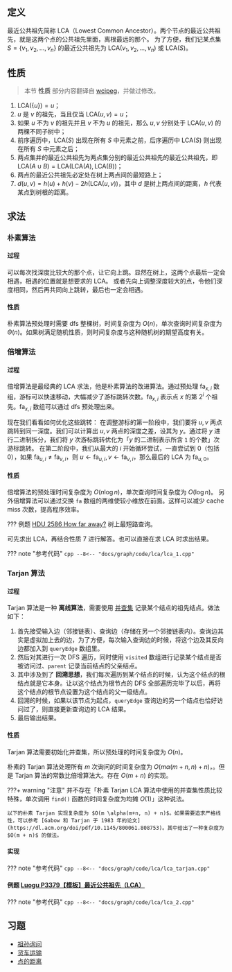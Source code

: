 ## 定义

最近公共祖先简称 LCA（Lowest Common Ancestor）。两个节点的最近公共祖先，就是这两个点的公共祖先里面，离根最远的那个。
为了方便，我们记某点集 $S=\{v_1,v_2,\ldots,v_n\}$ 的最近公共祖先为 $\text{LCA}(v_1,v_2,\ldots,v_n)$ 或 $\text{LCA}(S)$。

## 性质

> 本节 **性质** 部分内容翻译自 [wcipeg](http://wcipeg.com/wiki/Lowest_common_ancestor)，并做过修改。

1.  $\text{LCA}(\{u\})=u$；
2.  $u$ 是 $v$ 的祖先，当且仅当 $\text{LCA}(u,v)=u$；
3.  如果 $u$ 不为 $v$ 的祖先并且 $v$ 不为 $u$ 的祖先，那么 $u,v$ 分别处于 $\text{LCA}(u,v)$ 的两棵不同子树中；
4.  前序遍历中，$\text{LCA}(S)$ 出现在所有 $S$ 中元素之前，后序遍历中 $\text{LCA}(S)$ 则出现在所有 $S$ 中元素之后；
5.  两点集并的最近公共祖先为两点集分别的最近公共祖先的最近公共祖先，即 $\text{LCA}(A\cup B)=\text{LCA}(\text{LCA}(A), \text{LCA}(B))$；
6.  两点的最近公共祖先必定处在树上两点间的最短路上；
7.  $d(u,v)=h(u)+h(v)-2h(\text{LCA}(u,v))$，其中 $d$ 是树上两点间的距离，$h$ 代表某点到树根的距离。

## 求法

### 朴素算法

#### 过程

可以每次找深度比较大的那个点，让它向上跳。显然在树上，这两个点最后一定会相遇，相遇的位置就是想要求的 LCA。
或者先向上调整深度较大的点，令他们深度相同，然后再共同向上跳转，最后也一定会相遇。

#### 性质

朴素算法预处理时需要 dfs 整棵树，时间复杂度为 $O(n)$，单次查询时间复杂度为 $\Theta(n)$。如果树满足随机性质，则时间复杂度与这种随机树的期望高度有关。

### 倍增算法

#### 过程

倍增算法是最经典的 LCA 求法，他是朴素算法的改进算法。通过预处理 $\text{fa}_{x,i}$ 数组，游标可以快速移动，大幅减少了游标跳转次数。$\text{fa}_{x,i}$ 表示点 $x$ 的第 $2^i$ 个祖先。$\text{fa}_{x,i}$ 数组可以通过 dfs 预处理出来。

现在我们看看如何优化这些跳转：
在调整游标的第一阶段中，我们要将 $u,v$ 两点跳转到同一深度。我们可以计算出 $u,v$ 两点的深度之差，设其为 $y$。通过将 $y$ 进行二进制拆分，我们将 $y$ 次游标跳转优化为「$y$ 的二进制表示所含 `1` 的个数」次游标跳转。
在第二阶段中，我们从最大的 $i$ 开始循环尝试，一直尝试到 $0$（包括 $0$），如果 $\text{fa}_{u,i}\not=\text{fa}_{v,i}$，则 $u\gets\text{fa}_{u,i},v\gets\text{fa}_{v,i}$，那么最后的 LCA 为 $\text{fa}_{u,0}$。

#### 性质

倍增算法的预处理时间复杂度为 $O(n \log n)$，单次查询时间复杂度为 $O(\log n)$。
另外倍增算法可以通过交换 `fa` 数组的两维使较小维放在前面。这样可以减少 cache miss 次数，提高程序效率。

??? 例题
    [HDU 2586 How far away?](https://acm.hdu.edu.cn/showproblem.php?pid=2586) 树上最短路查询。

可先求出 LCA，再结合性质 $7$ 进行解答。也可以直接在求 LCA 时求出结果。

??? note "参考代码"
    ```cpp
    --8<-- "docs/graph/code/lca/lca_1.cpp"
    ```

### Tarjan 算法

#### 过程

Tarjan 算法是一种 **离线算法**，需要使用 [并查集](../ds/dsu.md) 记录某个结点的祖先结点。做法如下：

1.  首先接受输入边（邻接链表）、查询边（存储在另一个邻接链表内）。查询边其实是虚拟加上去的边，为了方便，每次输入查询边的时候，将这个边及其反向边都加入到 `queryEdge` 数组里。
2.  然后对其进行一次 DFS 遍历，同时使用 `visited` 数组进行记录某个结点是否被访问过、`parent` 记录当前结点的父亲结点。
3.  其中涉及到了 **回溯思想**，我们每次遍历到某个结点的时候，认为这个结点的根结点就是它本身。让以这个结点为根节点的 DFS 全部遍历完毕了以后，再将这个结点的根节点设置为这个结点的父一级结点。
4.  回溯的时候，如果以该节点为起点，`queryEdge` 查询边的另一个结点也恰好访问过了，则直接更新查询边的 LCA 结果。
5.  最后输出结果。

#### 性质

Tarjan 算法需要初始化并查集，所以预处理的时间复杂度为 $O(n)$。

朴素的 Tarjan 算法处理所有 $m$ 次询问的时间复杂度为 $O(m \alpha(m+n, n) + n)$，。但是 Tarjan 算法的常数比倍增算法大。存在 $O(m + n)$ 的实现。

???+ warning "注意"
    并不存在「朴素 Tarjan LCA 算法中使用的并查集性质比较特殊，单次调用 `find()` 函数的时间复杂度为均摊 $O(1)$」这种说法。
    
    以下的朴素 Tarjan 实现复杂度为 $O(m \alpha(m+n, n) + n)$。如果需要追求严格线性，可以参考 [Gabow 和 Tarjan 于 1983 年的论文](https://dl.acm.org/doi/pdf/10.1145/800061.808753)。其中给出了一种复杂度为 $O(m + n)$ 的做法。

#### 实现

??? note "参考代码"
    ```cpp
    --8<-- "docs/graph/code/lca/lca_tarjan.cpp"
    ```



#### 例题 [Luogu P3379【模板】最近公共祖先（LCA）](https://www.luogu.com.cn/problem/P3379)

??? note "参考代码"
    ```cpp
    --8<-- "docs/graph/code/lca/lca_2.cpp"
    ```

## 习题

-   [祖孙询问](https://loj.ac/problem/10135)
-   [货车运输](https://loj.ac/problem/2610)
-   [点的距离](https://loj.ac/problem/10130)
